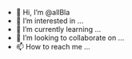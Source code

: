 - 👋 Hi, I’m @allBla
- 👀 I’m interested in ...
- 🌱 I’m currently learning ...
- 💞️ I’m looking to collaborate on ...
- 📫 How to reach me ...

<!---
allBla/allBla is a ✨ special ✨ repository because its `README.md` (this file) appears on your GitHub profile.
You can click the Preview link to take a look at your changes.
--->
